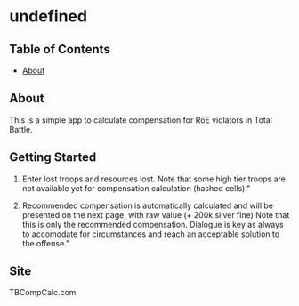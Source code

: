 # undefined

## Table of Contents

- [About](#about)

## About <a name = "about"></a>

This is a simple app to calculate compensation for RoE violators in Total Battle.

## Getting Started <a name = "getting_started"></a>

1. Enter lost troops and resources lost.
Note that some high tier troops are not available yet for compensation calculation (hashed cells)."

2. Recommended compensation is automatically calculated and will be presented on the next page, with raw value (+ 200k silver fine)
Note that this is only the recommended compensation. Dialogue is key as always to accomodate for circumstances and reach an acceptable solution to the offense."

## Site <a name = "site"></a>

<a name="http://tbcalccomp.com">TBCompCalc.com</a>

